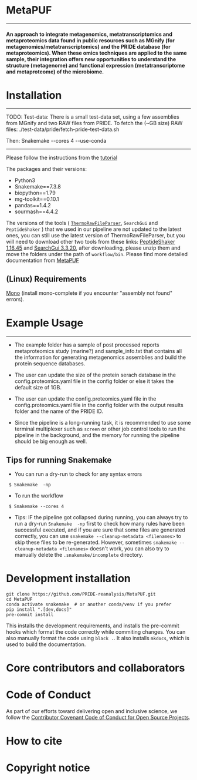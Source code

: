 # MetaPUF
____________________________________

####  An approach to integrate metagenomics, metatranscriptomics and metaproteomics data found in public resources such as MGnify (for metagenomics/metatranscriptomics) and the PRIDE database (for metaproteomics). When these omics techniques are applied to the same sample, their integration offers new opportunities to understand the structure (metagenome) and functional expression (metatranscriptome and metaproteome) of the microbiome.

# Installation
____________________________________

TODO:
Test-data:
There is a small test-data set, using a few assemblies from MGnify and two RAW files from PRIDE.
To fetch the (~GB size) RAW files:
./test-data/pride/fetch-pride-test-data.sh

Then:
Snakemake --cores 4 --use-conda


-----------

Please follow the instructions from the [tutorial](https://metapuf-tutorial.readthedocs.io/en/latest/installation.html#installation)

The packages and their versions:
- Python3
- Snakemake==7.3.8
- biopython==1.79
- mg-toolkit==0.10.1
- pandas==1.4.2
- sourmash==4.4.2

The versions of the tools ( [`ThermoRawFileParser`](https://github.com/compomics/ThermoRawFileParser), `SearchGui` and `PeptideShaker` ) that we used in our pipeline are not updated to the latest ones, you can still use the latest version of ThermoRawFileParser, but you will need to download other two tools from these links: [PeptideShaker 1.16.45](https://genesis.ugent.be/maven2/eu/isas/peptideshaker/PeptideShaker/) and [SearchGui 3.3.20](https://genesis.ugent.be/maven2/eu/isas/searchgui/SearchGUI/), after downloading, please unzip them and move the folders under the path of `workflow/bin`.
Please find more detailed documentation from [MetaPUF](https://metapuf-tutorial.readthedocs.io/en/latest/index.html)

## (Linux) Requirements
[Mono](https://www.mono-project.com/download/stable/#download-lin) (install mono-complete if you encounter "assembly not found" errors).

# Example Usage
____________________________________

- The example folder has a sample of post processed reports metaproteomics study (marine?) and sample_info.txt that contains all the information for generating metagenomics assemblies and build the protein sequence databases.

- The user can update the size of the protein serach database in the config.proteomics.yaml file in the config folder or else it takes the default size of 1GB.

- The user can update the config.proteomics.yaml file in the  config.proteomics.yaml file in the config folder with the output results folder and the name of the PRIDE ID.

- Since the pipeline is a long-running task, it is recommended to use some terminal multiplexer such as `screen` or other job control tools to run the pipeline in the background, and the memory for running the pipeline should be big enough as well.

## Tips for running Snakemake
- You can run a dry-run to check for any syntax errors
```
 $ Snakemake  -np
```

- To run the workflow
```
 $ Snakemake --cores 4
```


- Tips: IF the pipeline got collapsed during running, you can always try to run a dry-run `Snakemake  -np` first to check how many rules have been successful executed, and if you are sure that some files are generated correctly, you can use `snakemake --cleanup-metadata <filenames>` to skip these files to be re-generated. However, sometimes `snakemake --cleanup-metadata <filenames>` doesn't work, you can also try to manually delete the `.snakemake/incomplete` directory.

# Development installation
```shell
git clone https://github.com/PRIDE-reanalysis/MetaPUF.git
cd MetaPUF
conda activate snakemake  # or another conda/venv if you prefer
pip install ".[dev,docs]"
pre-commit install
```

This installs the development requirements, and installs the pre-commit hooks which format the code correctly while commiting changes.
You can also manually format the code using `black .`.
It also installs `mkdocs`, which is used to build the documentation.

# Core contributors and collaborators

# Code of Conduct
As part of our efforts toward delivering open and inclusive science, we follow the [Contributor Covenant Code of Conduct for Open Source Projects](https://www.contributor-covenant.org/version/2/0/code_of_conduct/).

# How to cite

# Copyright notice
